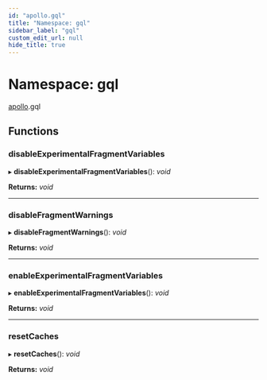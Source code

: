 ```yaml
---
id: "apollo.gql"
title: "Namespace: gql"
sidebar_label: "gql"
custom_edit_url: null
hide_title: true
---
```


# Namespace: gql

[apollo](apollo.md).gql

## Functions

### disableExperimentalFragmentVariables

▸ **disableExperimentalFragmentVariables**(): *void*

**Returns:** *void*

___

### disableFragmentWarnings

▸ **disableFragmentWarnings**(): *void*

**Returns:** *void*

___

### enableExperimentalFragmentVariables

▸ **enableExperimentalFragmentVariables**(): *void*

**Returns:** *void*

___

### resetCaches

▸ **resetCaches**(): *void*

**Returns:** *void*
